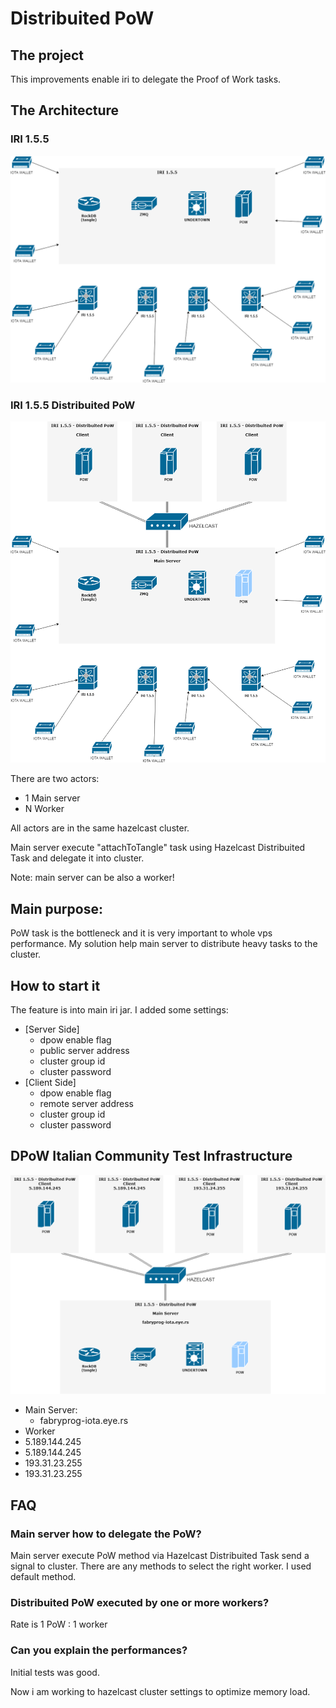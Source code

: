 # Distribuited PoW

## The project

This improvements enable iri to delegate the Proof of Work tasks.

## The Architecture

### IRI 1.5.5

![](drawio/IRI%201.5.5.png)

### IRI 1.5.5 Distribuited PoW

![](drawio/IRI%201.5.5%20DPoW.png)

There are two actors:
 - 1 Main server
 - N Worker

All actors are in the same hazelcast cluster.

Main server execute "attachToTangle" task using Hazelcast Distribuited Task and delegate it into cluster.

Note: main server can be also a worker!

## Main purpose:

PoW task is the bottleneck and it is very important to whole vps performance. My solution help main server to distribute heavy tasks to the cluster.

## How to start it

The feature is into main iri jar. I added some settings:

 - [Server Side]
   - dpow enable flag
   - public server address
   - cluster group id
   - cluster password
 - [Client Side]
   - dpow enable flag
   - remote server address
   - cluster group id
   - cluster password

## DPoW Italian Community Test Infrastructure

![](drawio/IRI%201.5.5%20DPoW%20-%20Test%20Infrastructure.png)

- Main Server:
  - fabryprog-iota.eye.rs
- Worker
 - 5.189.144.245
 - 5.189.144.245
 - 193.31.23.255
 - 193.31.23.255

## FAQ

### Main server how to delegate the PoW?

Main server execute PoW method via Hazelcast Distribuited Task send a signal to cluster. There are any methods to select the right worker. I used default method.

### Distribuited PoW executed by one or more workers?

Rate is 1 PoW : 1 worker

### Can you explain the performances?

Initial tests was good.

Now i am working to hazelcast cluster settings to optimize memory load.
